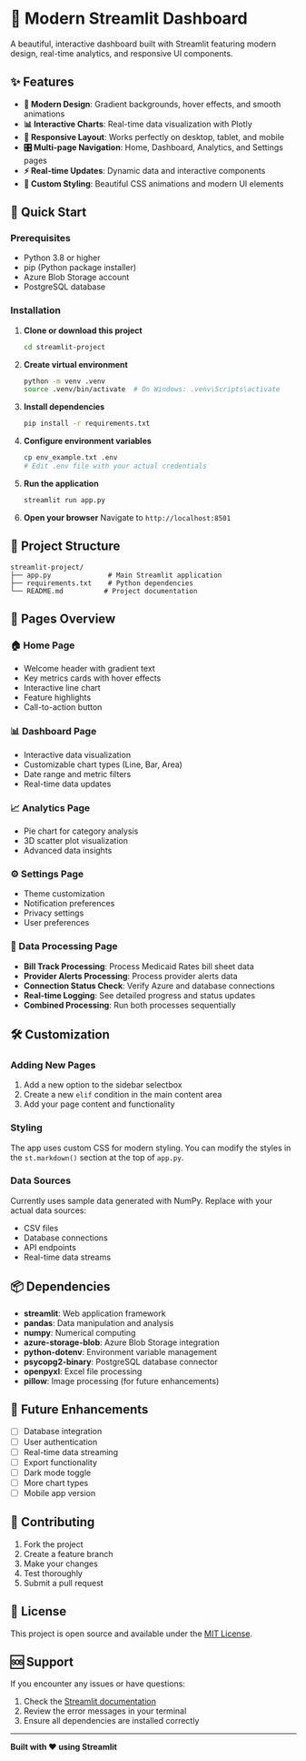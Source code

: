 # 🚀 Modern Streamlit Dashboard

A beautiful, interactive dashboard built with Streamlit featuring modern design, real-time analytics, and responsive UI components.

## ✨ Features

- **🎨 Modern Design**: Gradient backgrounds, hover effects, and smooth animations
- **📊 Interactive Charts**: Real-time data visualization with Plotly
- **📱 Responsive Layout**: Works perfectly on desktop, tablet, and mobile
- **🎛️ Multi-page Navigation**: Home, Dashboard, Analytics, and Settings pages
- **⚡ Real-time Updates**: Dynamic data and interactive components
- **🎯 Custom Styling**: Beautiful CSS animations and modern UI elements

## 🚀 Quick Start

### Prerequisites

- Python 3.8 or higher
- pip (Python package installer)
- Azure Blob Storage account
- PostgreSQL database

### Installation

1. **Clone or download this project**
   ```bash
   cd streamlit-project
   ```

2. **Create virtual environment**
   ```bash
   python -m venv .venv
   source .venv/bin/activate  # On Windows: .venv\Scripts\activate
   ```

3. **Install dependencies**
   ```bash
   pip install -r requirements.txt
   ```

4. **Configure environment variables**
   ```bash
   cp env_example.txt .env
   # Edit .env file with your actual credentials
   ```

5. **Run the application**
   ```bash
   streamlit run app.py
   ```

6. **Open your browser**
   Navigate to `http://localhost:8501`

## 📁 Project Structure

```
streamlit-project/
├── app.py              # Main Streamlit application
├── requirements.txt    # Python dependencies
└── README.md          # Project documentation
```

## 🎨 Pages Overview

### 🏠 Home Page
- Welcome header with gradient text
- Key metrics cards with hover effects
- Interactive line chart
- Feature highlights
- Call-to-action button

### 📊 Dashboard Page
- Interactive data visualization
- Customizable chart types (Line, Bar, Area)
- Date range and metric filters
- Real-time data updates

### 📈 Analytics Page
- Pie chart for category analysis
- 3D scatter plot visualization
- Advanced data insights

### ⚙️ Settings Page
- Theme customization
- Notification preferences
- Privacy settings
- User preferences

### 🔄 Data Processing Page
- **Bill Track Processing**: Process Medicaid Rates bill sheet data
- **Provider Alerts Processing**: Process provider alerts data
- **Connection Status Check**: Verify Azure and database connections
- **Real-time Logging**: See detailed progress and status updates
- **Combined Processing**: Run both processes sequentially

## 🛠️ Customization

### Adding New Pages
1. Add a new option to the sidebar selectbox
2. Create a new `elif` condition in the main content area
3. Add your page content and functionality

### Styling
The app uses custom CSS for modern styling. You can modify the styles in the `st.markdown()` section at the top of `app.py`.

### Data Sources
Currently uses sample data generated with NumPy. Replace with your actual data sources:
- CSV files
- Database connections
- API endpoints
- Real-time data streams

## 📦 Dependencies

- **streamlit**: Web application framework
- **pandas**: Data manipulation and analysis
- **numpy**: Numerical computing
- **azure-storage-blob**: Azure Blob Storage integration
- **python-dotenv**: Environment variable management
- **psycopg2-binary**: PostgreSQL database connector
- **openpyxl**: Excel file processing
- **pillow**: Image processing (for future enhancements)

## 🎯 Future Enhancements

- [ ] Database integration
- [ ] User authentication
- [ ] Real-time data streaming
- [ ] Export functionality
- [ ] Dark mode toggle
- [ ] More chart types
- [ ] Mobile app version

## 🤝 Contributing

1. Fork the project
2. Create a feature branch
3. Make your changes
4. Test thoroughly
5. Submit a pull request

## 📄 License

This project is open source and available under the [MIT License](LICENSE).

## 🆘 Support

If you encounter any issues or have questions:
1. Check the [Streamlit documentation](https://docs.streamlit.io/)
2. Review the error messages in your terminal
3. Ensure all dependencies are installed correctly

---

**Built with ❤️ using Streamlit** 
